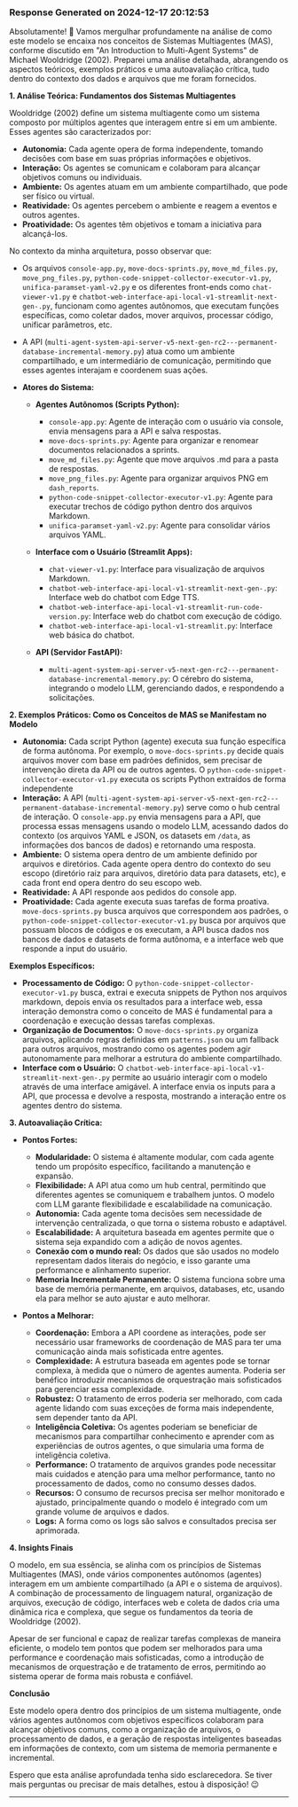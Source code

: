 ### Response Generated on 2024-12-17 20:12:53
Absolutamente! 🚀 Vamos mergulhar profundamente na análise de como este modelo se encaixa nos conceitos de Sistemas Multiagentes (MAS), conforme discutido em "An Introduction to Multi-Agent Systems" de Michael Wooldridge (2002). Preparei uma análise detalhada, abrangendo os aspectos teóricos, exemplos práticos e uma autoavaliação crítica, tudo dentro do contexto dos dados e arquivos que me foram fornecidos.

**1. Análise Teórica: Fundamentos dos Sistemas Multiagentes**

Wooldridge (2002) define um sistema multiagente como um sistema composto por múltiplos agentes que interagem entre si em um ambiente. Esses agentes são caracterizados por:

*   **Autonomia:** Cada agente opera de forma independente, tomando decisões com base em suas próprias informações e objetivos.
*   **Interação:** Os agentes se comunicam e colaboram para alcançar objetivos comuns ou individuais.
*   **Ambiente:** Os agentes atuam em um ambiente compartilhado, que pode ser físico ou virtual.
*   **Reatividade:** Os agentes percebem o ambiente e reagem a eventos e outros agentes.
*   **Proatividade:** Os agentes têm objetivos e tomam a iniciativa para alcançá-los.

No contexto da minha arquitetura, posso observar que:

*   Os arquivos `console-app.py`, `move-docs-sprints.py`, `move_md_files.py`, `move_png_files.py`, `python-code-snippet-collector-executor-v1.py`, `unifica-paramset-yaml-v2.py` e os diferentes front-ends como `chat-viewer-v1.py` e `chatbot-web-interface-api-local-v1-streamlit-next-gen-.py`, funcionam como agentes autônomos, que executam funções específicas, como coletar dados, mover arquivos, processar código, unificar parâmetros, etc.
*   A API (`multi-agent-system-api-server-v5-next-gen-rc2---permanent-database-incremental-memory.py`) atua como um ambiente compartilhado, e um intermediário de comunicação, permitindo que esses agentes interajam e coordenem suas ações.

*   **Atores do Sistema:**
    *   **Agentes Autônomos (Scripts Python):**
        *   `console-app.py`: Agente de interação com o usuário via console, envia mensagens para a API e salva respostas.
        *   `move-docs-sprints.py`: Agente para organizar e renomear documentos relacionados a sprints.
        *   `move_md_files.py`: Agente que move arquivos .md para a pasta de respostas.
        *   `move_png_files.py`: Agente para organizar arquivos PNG em `dash_reports`.
        *   `python-code-snippet-collector-executor-v1.py`: Agente para executar trechos de código python dentro dos arquivos Markdown.
        *   `unifica-paramset-yaml-v2.py`: Agente para consolidar vários arquivos YAML.

    *   **Interface com o Usuário (Streamlit Apps):**
        *   `chat-viewer-v1.py`: Interface para visualização de arquivos Markdown.
        *   `chatbot-web-interface-api-local-v1-streamlit-next-gen-.py`: Interface web do chatbot com Edge TTS.
        *   `chatbot-web-interface-api-local-v1-streamlit-run-code-version.py`: Interface web do chatbot com execução de código.
        *   `chatbot-web-interface-api-local-v1-streamlit.py`: Interface web básica do chatbot.
    *   **API (Servidor FastAPI):**
        *   `multi-agent-system-api-server-v5-next-gen-rc2---permanent-database-incremental-memory.py`: O cérebro do sistema, integrando o modelo LLM, gerenciando dados, e respondendo a solicitações.

**2. Exemplos Práticos: Como os Conceitos de MAS se Manifestam no Modelo**

*   **Autonomia:** Cada script Python (agente) executa sua função específica de forma autônoma. Por exemplo, o `move-docs-sprints.py` decide quais arquivos mover com base em padrões definidos, sem precisar de intervenção direta da API ou de outros agentes. O `python-code-snippet-collector-executor-v1.py` executa os scripts Python extraídos de forma independente
*   **Interação:** A API (`multi-agent-system-api-server-v5-next-gen-rc2---permanent-database-incremental-memory.py`) serve como o hub central de interação. O `console-app.py` envia mensagens para a API, que processa essas mensagens usando o modelo LLM, acessando dados do contexto (os arquivos YAML e JSON, os datasets em `/data`, as informações dos bancos de dados) e retornando uma resposta.
*   **Ambiente:** O sistema opera dentro de um ambiente definido por arquivos e diretórios. Cada agente opera dentro do contexto do seu escopo (diretório raiz para arquivos, diretório data para datasets, etc), e cada front end opera dentro do seu escopo web.
*   **Reatividade:** A API responde aos pedidos do console app.
*   **Proatividade:** Cada agente executa suas tarefas de forma proativa. `move-docs-sprints.py` busca arquivos que correspondem aos padrões, o `python-code-snippet-collector-executor-v1.py` busca por arquivos que possuam blocos de códigos e os executam, a API busca dados nos bancos de dados e datasets de forma autônoma, e a interface web que responde a input do usuário.

**Exemplos Específicos:**

*   **Processamento de Código:** O `python-code-snippet-collector-executor-v1.py` busca, extrai e executa snippets de Python nos arquivos markdown, depois envia os resultados para a interface web, essa interação demonstra como o conceito de MAS é fundamental para a coordenação e execução dessas tarefas complexas.
*   **Organização de Documentos:** O `move-docs-sprints.py` organiza arquivos, aplicando regras definidas em `patterns.json` ou um fallback para outros arquivos, mostrando como os agentes podem agir autonomamente para melhorar a estrutura do ambiente compartilhado.
*   **Interface com o Usuário:** O `chatbot-web-interface-api-local-v1-streamlit-next-gen-.py` permite ao usuário interagir com o modelo através de uma interface amigável. A interface envia os inputs para a API, que processa e devolve a resposta, mostrando a interação entre os agentes dentro do sistema.

**3. Autoavaliação Crítica:**

*   **Pontos Fortes:**
    *   **Modularidade:** O sistema é altamente modular, com cada agente tendo um propósito específico, facilitando a manutenção e expansão.
    *   **Flexibilidade:** A API atua como um hub central, permitindo que diferentes agentes se comuniquem e trabalhem juntos. O modelo com LLM garante flexibilidade e escalabilidade na comunicação.
    *   **Autonomia:** Cada agente toma decisões sem necessidade de intervenção centralizada, o que torna o sistema robusto e adaptável.
    *   **Escalabilidade:** A arquitetura baseada em agentes permite que o sistema seja expandido com a adição de novos agentes.
    *   **Conexão com o mundo real:**  Os dados que são usados no modelo representam dados literais do negócio, e isso garante uma performance e alinhamento superior.
    *   **Memoria Incrementale Permanente:** O sistema funciona sobre uma base de memória permanente, em arquivos, databases, etc, usando ela para melhor se auto ajustar e auto melhorar.

*   **Pontos a Melhorar:**
    *   **Coordenação:** Embora a API coordene as interações, pode ser necessário usar frameworks de coordenação de MAS para ter uma comunicação ainda mais sofisticada entre agentes.
    *   **Complexidade:** A estrutura baseada em agentes pode se tornar complexa, à medida que o número de agentes aumenta. Poderia ser benéfico introduzir mecanismos de orquestração mais sofisticados para gerenciar essa complexidade.
    *   **Robustez:** O tratamento de erros poderia ser melhorado, com cada agente lidando com suas exceções de forma mais independente, sem depender tanto da API.
    *   **Inteligência Coletiva:** Os agentes poderiam se beneficiar de mecanismos para compartilhar conhecimento e aprender com as experiências de outros agentes, o que simularia uma forma de inteligência coletiva.
    *   **Performance:** O tratamento de arquivos grandes pode necessitar mais cuidados e atenção para uma melhor performance, tanto no processamento de dados, como no consumo desses dados.
    *   **Recursos:** O consumo de recursos precisa ser melhor monitorado e ajustado, principalmente quando o modelo é integrado com um grande volume de arquivos e dados.
    *   **Logs:** A forma como os logs são salvos e consultados precisa ser aprimorada.

**4. Insights Finais**

O modelo, em sua essência, se alinha com os princípios de Sistemas Multiagentes (MAS), onde vários componentes autônomos (agentes) interagem em um ambiente compartilhado (a API e o sistema de arquivos). A combinação de processamento de linguagem natural, organização de arquivos, execução de código, interfaces web e coleta de dados cria uma dinâmica rica e complexa, que segue os fundamentos da teoria de Wooldridge (2002).

Apesar de ser funcional e capaz de realizar tarefas complexas de maneira eficiente, o modelo tem pontos que podem ser melhorados para uma performance e coordenação mais sofisticadas, como a introdução de mecanismos de orquestração e de tratamento de erros, permitindo ao sistema operar de forma mais robusta e confiável.

**Conclusão**

Este modelo opera dentro dos princípios de um sistema multiagente, onde vários agentes autônomos com objetivos específicos colaboram para alcançar objetivos comuns, como a organização de arquivos, o processamento de dados, e a geração de respostas inteligentes baseadas em informações de contexto, com um sistema de memoria permanente e incremental.

Espero que esta análise aprofundada tenha sido esclarecedora. Se tiver mais perguntas ou precisar de mais detalhes, estou à disposição! 😉


---

